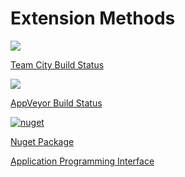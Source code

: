 # Extension Methods

<a href="http://vm-scorchio.westeurope.cloudapp.azure.com:888/viewType.html?buildTypeId=ExtensionMethods_Build&guest=1">
	<img src="http://vm-scorchio.westeurope.cloudapp.azure.com:888/app/rest/builds/buildType:(id:ExtensionMethods_Build)/statusIcon"/>
</a>

[Team City Build Status](http://vm-scorchio.westeurope.cloudapp.azure.com:888/viewType.html?buildTypeId=ExtensionMethods_Build&guest=1)

<a href="https://ci.appveyor.com/project/asudbury/extensionmethods">
	<img src='https://ci.appveyor.com/api/projects/status/5563pl7h01w93v3h?svg=true'/>
</a>

[AppVeyor Build Status](https://ci.appveyor.com/project/asudbury/extensionmethods)

[![nuget](https://img.shields.io/nuget/v/Scorchio.ExtensionMethods.svg)](https://www.nuget.org/packages/Scorchio.ExtensionMethods/)

[Nuget Package](https://www.nuget.org/packages/Scorchio.ExtensionMethods/)

[Application Programming Interface](Scorchio.ExtensionMethods.md)
